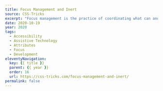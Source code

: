 ```yaml
---
title: Focus Management and Inert
source: CSS-Tricks
excerpt: "Focus management is the practice of coordinating what can and cannot receive focus events. It is one of the trickier things to do in front-end development, but it is important for making websites and web apps accessible"
date: 2020-10-19
year: 2020
tags:
  - Accessibility
  - Assistive Technology
  - Attributes
  - Focus
  - Development
eleventyNavigation:
  key: {{ title }}
  parent: {{ year }}
  order: 16
  url: https://css-tricks.com/focus-management-and-inert/
permalink: false
---
```

